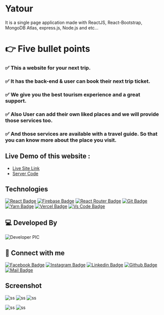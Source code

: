 # Yatour

It is a single page application made with ReactJS, React-Bootstrap, MongoDB Atlas, express.js, Node.js and etc...

# 👉 **Five bullet points**

### ✅ This a website for your next trip.

### ✅ It has the back-end & user can book their next trip ticket.

### ✅ We give you the best tourism experience and a great support. 

### ✅ Also User can add their own liked places and we will provide those services too.

### ✅ And those services are available with a travel guide. So that you can know more about the place you visit.

## Live Demo of this website :

- [Live Site Link](https://traveler-7f312.web.app/)
- [Server Code](https://github.com/coderboy-raiyan/tourism-server-side-code)

## Technologies

[![React Badge](https://img.shields.io/badge/React-20232A?style=for-the-badge&logo=react&logoColor=61DAFB)](https://github.com/coderboy-raiyan)
[![Firebase Badge](https://img.shields.io/badge/Firebase-FFCB2B?style=for-the-badge&logo=firebase&logoColor=white)](https://github.com/coderboy-raiyan)
[![React Router Badge](https://img.shields.io/badge/React_Router-CA4245?style=for-the-badge&logo=react-router&logoColor=white)](https://github.com/coderboy-raiyan)
[![Git Badge](https://img.shields.io/badge/git-f34f29?style=for-the-badge&logo=git&logoColor=white)](https://github.com/coderboy-raiyan)
[![Yarn Badge](https://img.shields.io/badge/yarn-0078D6?style=for-the-badge&logo=yarn&logoColor=white)](https://github.com/coderboy-raiyan)
[![Vercel Badge](https://img.shields.io/badge/vercel-000?style=for-the-badge&logo=vercel&logoColor=white)](https://github.com/coderboy-raiyan)
[![Vs Code Badge](https://img.shields.io/badge/Visual_Studio_Code-0078D6?style=for-the-badge&logo=visualstudiocode&logoColor=white)](https://github.com/coderboy-raiyan)

## 💻 Developed By

![Developer PIC](https://avatars.githubusercontent.com/u/76396442?v=4)

## 🚀 Connect with me

[![Facebook Badge](https://img.shields.io/badge/Facebook-1877F2?style=for-the-badge&logo=facebook&logoColor=white)](https://www.facebook.com/tajkierhaque/)
[![Instagram Badge](https://img.shields.io/badge/Instagram-E4405F?style=for-the-badge&logo=instagram&logoColor=white)](https://www.instagram.com/tajkier_haque/)
[![Linkedin Badge](https://img.shields.io/badge/LinkedIn-0077B5?style=for-the-badge&logo=linkedin&logoColor=white)](https://www.linkedin.com/in/tajkier-haque/)
[![Github Badge](https://img.shields.io/badge/GitHub-100000?style=for-the-badge&logo=github&logoColor=white)](https://github.com/coderboy-raiyan)
[![Mail Badge](https://img.shields.io/badge/Gmail-D14836?style=for-the-badge&logo=gmail&logoColor=white)](mailto:tajkierhaque@gmail.com)

## Screenshot

![ss](https://i.ibb.co/rszb7hq/screencapture-traveler-7f312-web-app-2021-10-31-14-29-59.png)
![ss](https://i.ibb.co/qCbZbJR/screencapture-traveler-7f312-web-app-orders-2021-10-31-14-30-17.png)
![ss](https://i.ibb.co/WgBdC7F/screencapture-traveler-7f312-web-app-addnewservice-2021-10-31-14-30-30.png)

![ss](https://i.ibb.co/MfF7RNx/screencapture-traveler-7f312-web-app-manageorders-2021-10-31-14-30-43.png)
![ss](https://i.ibb.co/BqXpNRN/screencapture-traveler-7f312-web-app-login-2021-10-31-14-30-58.png)
